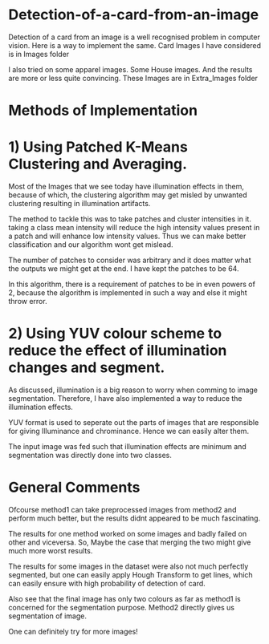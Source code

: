 # Detection-of-a-card-from-an-image
Detection of a card from an image is a well recognised problem in computer vision. Here is a way to implement the same. 
Card Images I have considered is in Images folder

I also tried on some apparel images. Some House images. And the results are more or less quite convincing.
These Images are in Extra_Images folder
# Methods of Implementation
# 1) Using Patched K-Means Clustering and Averaging.
Most of the Images that we see today have illumination effects in them, because of which, the clustering algorithm may get misled by unwanted clustering resulting in illumination artifacts.

The method to tackle this was to take patches and cluster intensities in it. taking a class mean intensity will reduce the high intensity values present in a patch and will enhance low intensity values. Thus we can make better classification and our algorithm wont get mislead.

The number of patches to consider was arbitrary and it does matter what the outputs we might get at the end. I have kept the patches to be 64.

In this algorithm, there is a requirement of patches to be in even powers of 2, because the algorithm is implemented in such a way and else it might throw error.
# 2) Using YUV colour scheme to reduce the effect of illumination changes and segment.
As discussed, illumination is a big reason to worry when comming to image segmentation. Therefore, I have also implemented a way to reduce the illumination effects.

YUV format is used to seperate out the parts of images that are responsible for giving Illuminance and chrominance. Hence we can easily alter them.

The input image was fed such that illumination effects are minimum and segmentation was directly done into two classes.
# General Comments
Ofcourse method1 can take preprocessed images from method2 and perform much better, but the results didnt appeared to be much fascinating. 

The results for one method worked on some images and badly failed on other and viceversa. So, Maybe the case that merging the two might give much more worst results.

The results for some images in the dataset were also not much perfectly segmented, but one can easily apply Hough Transform to get lines, which can easily ensure with high probability of detection of card. 

Also see that the final image has only two colours as far as method1 is concerned for the segmentation purpose. Method2 directly gives us segmentation of image.

One can definitely try for more images!

